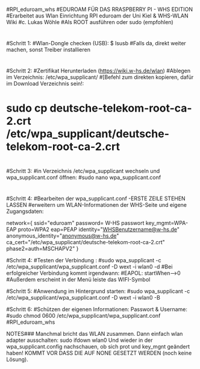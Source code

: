 #RPI_eduroam_whs
#EDUROAM FÜR DAS RRASPBERRY PI - WHS EDITION
#Erarbeitet aus Wlan Einrichtung RPI eduroam der Uni Kiel & WHS-WLAN Wiki
#c. Lukas Wöhle
#Als ROOT ausführen oder sudo (empfohlen)


#
#Schritt 1:
#Wlan-Dongle checken (USB): $ lsusb 
#Falls da, direkt weiter machen, sonst Treiber installieren
#
#Schritt 2:
#Zertifikat Herunterladen (https://wiki.w-hs.de/wlan)
#Ablegen im Verzeichnis: /etc/wpa_supplicant/
#[Befehl zum direkten kopieren, dafür im Download Verzeichnis sein!:
#	 sudo cp deutsche-telekom-root-ca-2.crt /etc/wpa_supplicant/deutsche-telekom-root-ca-2.crt
#
#Schritt 3:
#in Verzeichnis /etc/wpa_supplicant wechseln und wpa_supplicant.conf öffnen:
#sudo nano wpa_supplicant.conf
#
#Schritt 4:
#Bearbeiten der wpa_supplicant.conf -ERSTE ZEILE STEHEN LASSEN
#erweitern um WLAN-Informationen der WHS-Seite und eigene Zugangsdaten:

network={
	ssid="eduroam"
	password= W-HS passwort	
	key_mgmt=WPA-EAP
	proto=WPA2
	eap=PEAP
	identity="WHSBenutzername@w-hs.de"
	anonymous_identity="anonymous@w-hs.de"
	ca_cert="/etc/wpa_supplicant/deutsche-telekom-root-ca-2.crt"
	phase2=auth=MSCHAPV2"
}


#Schritt 4:
#Testen der Verbindung : 
#sudo wpa_supplicant -c /etc/wpa_supplicant/wpa_supplicant.conf -D wext -i wlan0 -d
#Bei erfolgreicher Verbindung kommt irgendwann:
#EAPOL: startWhen-->0
#Außerdem erscheint in der Menü leiste das WIFI-Symbol

#Schritt 5:
#Anwendung im Hintergrund starten: 
#sudo wpa_supplicant -c /etc/wpa_supplicant/wpa_supplicant.conf -D wext -i wlan0 -B

#Schritt 6:
#Schützen der eigenen Informationen: Passwort & Username: 
#sudo chmod 0600 /etc/wpa_supplicant/wpa_supplicant.conf	
#RPI_eduroam_whs



NOTES###
Manchmal bricht das WLAN zusammen. Dann einfach wlan adapter ausschalten:
sudo ifdown wlan0
Und wieder in der wpa_supplicant.config nachschauen, ob sich prot und  key_mgnt
geändert haben! KOMMT VOR DASS DIE AUF NONE GESETZT WERDEN (noch keine Lösung).

